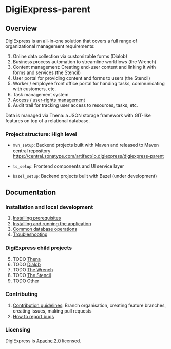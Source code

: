 # DigiExpress-parent

## Overview

DigiExpress is an all-in-one solution that covers a full range of organizational management requirements:
1. Online data collection via customizable forms (Dialob)
2. Business process automation to streamline workflows (the Wrench)
3. Content management: Creating end-user content and linking it with forms and services (the Stencil)
4. User portal for providing content and forms to users (the Stencil)
5. Worker / employee front office portal for handing tasks, communicating with customers, etc. 
6. Task management system
7. [Access / user-rights management](/docs/README_ACCESS_MGMT.md)
8. Audit trail for tracking user access to resources, tasks, etc. 

Data is managed via Thena: a JSON storage framework with GIT-like features on top of a relational database.

### Project structure: High level

* `mvn_setup`: Backend projects built with Maven and released to Maven central repository 
https://central.sonatype.com/artifact/io.digiexpress/digiexpress-parent

* `ts_setup`: Frontend components and UI service layer
* `bazel_setup`: Backend projects built with Bazel (under development)

## Documentation 

### Installation and local development

1. [Installing prerequisites](/docs/README_PREREQUISITES.md)
2. [Installing and running the application](/docs/README_RUNNING_APP.md)
3. [Common database operations](/docs/README_DB_OPS.md)
4. [Troubleshooting](/docs/README_TROUBLESHOOTING.md)

### DigiExpress child projects

5. TODO [Thena](/docs/README_THENA.md)
6. TODO [Dialob](/docs/README_DIALOB.md)
7. TODO [The Wrench](/docs/README_WRENCH.md)
8. TODO [The Stencil](/docs/README_STENCIL.md)
9. TODO Other

### Contributing

1. [Contribution guidelines](/docs/README_CONTRIBUTION_GUIDELINES.md): Branch organisation, creating feature branches, creating issues, making pull requests
2. [How to report bugs](/docs/README_BUG_REPORT.md)


### Licensing 
DigiExpress is [Apache 2.0](/LICENSE) licensed.


